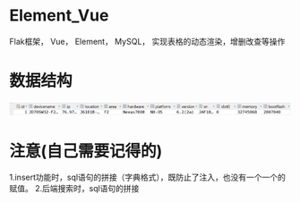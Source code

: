 # Element_Vue
Flak框架， Vue， Element， MySQL， 实现表格的动态渲染，增删改查等操作

# 数据结构
![Alt text](https://github.com/CamilleXin/Element_Vue/blob/master/assets/1.jpg)

# 注意(自己需要记得的)
1.insert功能时，sql语句的拼接（字典格式），既防止了注入，也没有一个一个的赋值。
2.后端搜索时，sql语句的拼接

